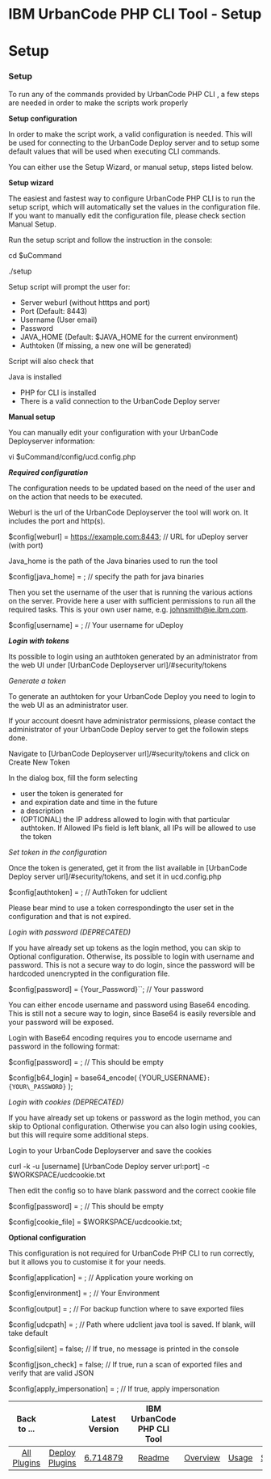 
IBM UrbanCode PHP CLI Tool - Setup
==================================

# Setup



### Setup




 


To run any of the commands provided by UrbanCode PHP CLI , a few steps are needed in order to make the scripts work properly


**Setup configuration**


In order to make the script work, a valid configuration is needed. This will be used for connecting to the UrbanCode Deploy server and to setup some default values that will be used when executing CLI commands.


You can either use the Setup Wizard, or manual setup, steps listed below.


**Setup wizard**


The easiest and fastest way to configure UrbanCode PHP CLI is to run the setup script, which will automatically set the values in the configuration file. If you want to manually edit the configuration file, please check section Manual Setup.


Run the setup script and follow the instruction in the console:


cd $uCommand


./setup


Setup script will prompt the user for:


* Server weburl (without htttps and port)
* Port (Default: 8443)
* Username (User email)
* Password
* JAVA\_HOME (Default: $JAVA\_HOME for the current environment)
* Authtoken (If missing, a new one will be generated)


Script will also check that


Java is installed


* PHP for CLI is installed
* There is a valid connection to the UrbanCode Deploy server


**Manual setup**


You can manually edit your configuration with your UrbanCode Deployserver information:


vi $uCommand/config/ucd.config.php


***Required configuration***


The configuration needs to be updated based on the need of the user and on the action that needs to be executed.


Weburl is the url of the UrbanCode Deployserver the tool will work on. It includes the port and http(s).


$config[weburl] = https://example.com:8443; // URL for uDeploy server (with port)


Java\_home is the path of the Java binaries used to run the tool


$config[java\_home] = ; // specify the path for java binaries


Then you set the username of the user that is running the various actions on the server. Provide here a user with sufficient permissions to run all the required tasks. This is your own user name, e.g. johnsmith@ie.ibm.com.


$config[username] = ; // Your username for uDeploy


***Login with tokens***


Its possible to login using an authtoken generated by an administrator from the web UI under [UrbanCode Deployserver url]/#security/tokens


*Generate a token*


To generate an authtoken for your UrbanCode Deploy you need to login to the web UI as an administrator user.


If your account doesnt have administrator permissions, please contact the administrator of your UrbanCode Deploy server to get the followin steps done.


Navigate to [UrbanCode Deployserver url]/#security/tokens and click on Create New Token


In the dialog box, fill the form selecting


* user the token is generated for
* and expiration date and time in the future
* a description
* (OPTIONAL) the IP address allowed to login with that particular authtoken. If Allowed IPs field is left blank, all IPs will be allowed to use the token


*Set token in the configuration*


Once the token is generated, get it from the list available in [UrbanCode Deploy server url]/#security/tokens, and set it in ucd.config.php


$config[authtoken] = ; // AuthToken for udclient


Please bear mind to use a token correspondingto the user set in the configuration and that is not expired.


*Login with password (DEPRECATED)*


If you have already set up tokens as the login method, you can skip to Optional configuration. Otherwise, its possible to login with username and password. This is not a secure way to do login, since the password will be hardcoded unencrypted in the configuration file.


$config[password] = {Your\_Password}``; // Your password


You can either encode username and password using Base64 encoding. This is still not a secure way to login, since Base64 is easily reversible and your password will be exposed.


Login with Base64 encoding requires you to encode username and password in the following format:


$config[password] = ; // This should be empty


$config[b64\_login] = base64\_encode( {YOUR\_USERNAME}``:{YOUR\_PASSWORD}`` );


*Login with cookies (DEPRECATED)*


If you have already set up tokens or password as the login method, you can skip to Optional configuration. Otherwise you can also login using cookies, but this will require some additional steps.


Login to your UrbanCode Deployserver and save the cookies


curl -k -u [username] [UrbanCode Deploy server url:port] -c $WORKSPACE/ucdcookie.txt


Then edit the config so to have blank password and the correct cookie file


$config[password] = ; // This should be empty


$config[cookie\_file] = $WORKSPACE/ucdcookie.txt;


**Optional configuration**


This configuration is not required for UrbanCode PHP CLI to run correctly, but it allows you to customise it for your needs.


$config[application] = ; // Application youre working on


$config[environment] = ; // Your Environment


$config[output] = ; // For backup function where to save exported files


$config[udcpath] = ; // Path where udclient java tool is saved. If blank, will take default


$config[silent] = false; // If true, no message is printed in the console


$config[json\_check] = false; // If true, run a scan of exported files and verify that are valid JSON


$config[apply\_impersonation] = ; // If true, apply impersonation




|Back to ...||Latest Version|IBM UrbanCode PHP CLI Tool |||||
| :---: | :---: | :---: | :---: | :---: | :---: | :---: | :---: |
|[All Plugins](../../index.md)|[Deploy Plugins](../README.md)|[6.714879](https://raw.githubusercontent.com/UrbanCode/IBM-UCD-PLUGINS/main/files/PHPCLI/SubversionSourceConfig-6.714879.zip)|[Readme](README.md)|[Overview](overview.md)|[Usage](usage.md)|[Steps](steps.md)|[Downloads](downloads.md)|
